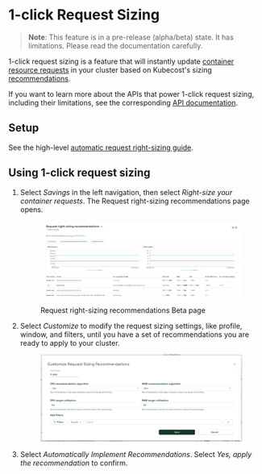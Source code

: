 # 1-click Request Sizing

> **Note**: This feature is in a pre-release (alpha/beta) state. It has limitations. Please read the documentation carefully.

1-click request sizing is a feature that will instantly update [container resource requests](https://kubernetes.io/docs/concepts/configuration/manage-resources-containers/#requests-and-limits) in your cluster based on Kubecost's sizing [recommendations](api-request-right-sizing.md).

If you want to learn more about the APIs that power 1-click request sizing, including their limitations, see the corresponding [API documentation](api-request-recommendation-apply.md).

## Setup

See the high-level [automatic request right-sizing guide](auto-request-sizing.md).

## Using 1-click request sizing

1.  Select _Savings_ in the left navigation, then select _Right-size your container requests_. The Request right-sizing recommendations page opens.

    <figure><img src="images/rightsizing.png" alt=""><figcaption><p>Request right-sizing recommendations Beta page</p></figcaption></figure>
2.  Select _Customize_ to modify the request sizing settings, like profile, window, and filters, until you have a set of recommendations you are ready to apply to your cluster.

    <figure><img src=".gitbook/assets/rightsizingcustomize (1) (1).png" alt=""><figcaption></figcaption></figure>
3. Select _Automatically Implement Recommendations_. Select _Yes, apply the recommendation_ to confirm.
